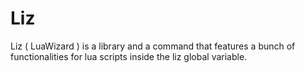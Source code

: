 # Liz

Liz ( LuaWizard ) is a library and a command that features a bunch of functionalities for lua scripts inside the liz global variable.

